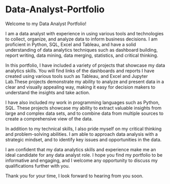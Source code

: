 # Data-Analyst-Portfolio
Welcome to my Data Analyst Portfolio!

I am a data analyst with experience in using various tools and technologies to collect, organize, and analyze data to inform business decisions. I am proficient in Python, SQL, Excel and Tableau, and have a solid understanding of data analytics techniques such as dashboard building, report writing, data mining, data merging, statistics, and critical thinking.

In this portfolio, I have included a variety of projects that showcase my data analytics skills. You will find links of the dashboards and reports I have created using various tools such as  Tableau, and Excel and Jupyter Lab.These projects demonstrate my ability to analyze and present data in a clear and visually appealing way, making it easy for decision makers to understand the insights and take action.

I have also included my work in programming languages such as Python, SQL. These projects showcase my ability to extract valuable insights from large and complex data sets, and to combine data from multiple sources to create a comprehensive view of the data.

In addition to my technical skills, I also pride myself on my critical thinking and problem-solving abilities. I am able to approach data analysis with a strategic mindset, and to identify key issues and opportunities in the data.

I am confident that my data analytics skills and experience make me an ideal candidate for any data analyst role. I hope you find my portfolio to be informative and engaging, and I welcome any opportunity to discuss my qualifications further with you.

Thank you for your time, I look forward to hearing from you soon.
